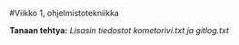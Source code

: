 #Viikko 1, ohjelmistotekniikka



**Tanaan tehtya:**
*Lisasin tiedostot kometorivi.txt ja gitlog.txt*
